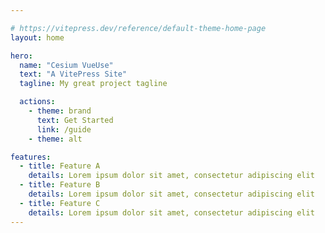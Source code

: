 ```yaml
---

# https://vitepress.dev/reference/default-theme-home-page
layout: home

hero:
  name: "Cesium VueUse"
  text: "A VitePress Site"
  tagline: My great project tagline

  actions:
    - theme: brand
      text: Get Started
      link: /guide
    - theme: alt

features:
  - title: Feature A
    details: Lorem ipsum dolor sit amet, consectetur adipiscing elit
  - title: Feature B
    details: Lorem ipsum dolor sit amet, consectetur adipiscing elit
  - title: Feature C
    details: Lorem ipsum dolor sit amet, consectetur adipiscing elit
---
```

